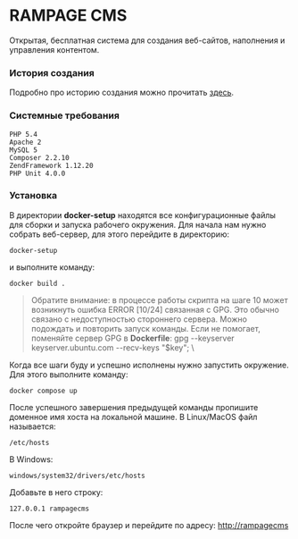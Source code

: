 # RAMPAGE CMS 
Открытая, бесплатная система для создания веб-сайтов, наполнения и управления контентом.
 
### История создания
 
Подробно про историю создания можно прочитать [здесь](http://www.therampage.org/rampage-cms).

### Системные требования  
	PHP 5.4
	Apache 2  
	MySQL 5 
	Composer 2.2.10  
	ZendFramework 1.12.20
	PHP Unit 4.0.0 
 
### Установка

В директории **docker-setup** находятся все конфигурационные файлы для сборки и запуска рабочего окружения.
Для начала нам нужно собрать веб-сервер, для этого перейдите в директорию:
    
    docker-setup
    
и выполните команду:

    docker build .
 
> Обратите внимание: в процессе работы скрипта на шаге 10 может возникнуть ошибка ERROR [10/24] связанная с GPG. Это обычно связано с недоступностью стороннего сервера. Можно подождать и повторить запуск команды. Если не помогает, поменяйте сервер GPG в **Dockerfile**: gpg --keyserver keyserver.ubuntu.com --recv-keys "$key"; \
 
Когда все шаги буду и успешно исполнены нужно запустить окружение.  Для этого выполните команду:

    docker compose up
  
После успешного завершения предыдущей команды пропишите доменное имя хоста на локальной машине. В Linux/MacOS файл называется:

    /etc/hosts
  
В Windows:

    windows/system32/drivers/etc/hosts
  
Добавьте в него строку:

    127.0.0.1 rampagecms 
  
После чего откройте браузер и перейдите по адресу: [http://rampagecms](http://rampagecms)

